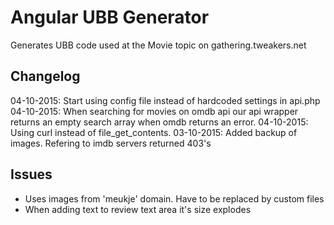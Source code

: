 # Angular UBB Generator

Generates UBB code used at the Movie topic on gathering.tweakers.net

## Changelog

04-10-2015: Start using config file instead of hardcoded settings in api.php
04-10-2015: When searching for movies on omdb api our api wrapper returns an empty search array when omdb returns an error.
04-10-2015: Using curl instead of file_get_contents. 
03-10-2015: Added backup of images. Refering to imdb servers returned 403's


## Issues
- Uses images from 'meukje' domain. Have to be replaced by custom files
- When adding text to review text area it's size explodes